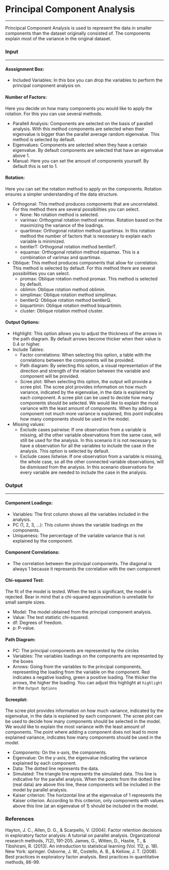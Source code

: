 # Principal Component Analysis 
---
Principcal Component Analysis is used to represent the data in smaller components than the dataset originally consisted of. The components explain most of the variance in the original dataset. 

### Input 
---
#### Asssignment Box: 
- Included Variables: In this box you can drop the variables to perform the principal component analysis on. 

#### Number of Factors: 
Here you decide on how many components you would like to apply the rotation. For this you can use several methods.  
- Parallell Analysis: Components are selected on the basis of parallell analysis. With this method components are selected when their eigenvalue is bigger than the parallel average random eigenvalue. This method is selected by default. 
- Eigenvalues: Components are selected when they have a certain eigenvalue. By default components are selected that have an eigenvalue above 1. 
- Manual: Here you can set the amount of components yourself. By default this is set to 1. 

#### Rotation: 
Here you can set the rotation method to apply on the components. Rotation ensures a simpler understanding of the data structure. 
- Orthogonal: This method produces components that are uncorrelated. For this method there are several possibilities you can select. 
    - None: No rotation method is selected. 
    - varimax: Orthogonal rotation method varimax. Rotation based on the maximizing the variance of the loadings. 
    - quartimax: Orthogonal rotation method quartimax. In this rotation method the number of factors that is  necessary to explain each variable is minimized. 
    - bentlerT: Orthogonal rotation method bentlerT. 
    - equamax: Orthogonal rotation method equamax. This is a combination of varimax and quartimax. 
- Oblique: This method produces components that allow for correlation. This method is selected by default. For this method there are several possibilities you can select. 
    - promax: Oblique rotation method promax. This method is selected by default. 
    - oblimin: Oblique rotation method oblimin. 
    - simplimax: Oblique rotation method simplimax. 
    - bentlerQ: Oblique rotation method bentlerQ. 
    - biquartimin: Oblique rotation method biquartimin. 
    - cluster: Oblique rotation method cluster. 

#### Output Options: 
- Highlight: This option allows you to adjust the thickness of the arrows in the path diagram. By default arrows become thicker when their value is 0.4 or higher. 
- Include Tables: 
    - Factor correlations: When selecting this option, a table with the correlations between the components will be provided. 
    - Path diagram: By selecting this option, a visual representation of the direction and strength of the relation between the variable and component will be provided. 
    - Scree plot: When selecting this option, the output will provide a scree plot. The scree plot provides information on how much variance, indicated by the eigenvalue, in the data is explained by each component. A scree plot can be used to decide how many components should be selected. We would like to explain the most variance with the least amount of components. When by adding a component not much more variance is explained, this point indicates how many components should be used in the model. 
- Missing values: 
    - Exclude cases pairwise: If one observation from a variable is missing, all the other variable observations from the same case, will still be used for the analysis. In this scenario it is not necessary to have a observation for all the variables to include the case in the analysis. This option is selected by default. 
    - Exclude cases listwise: If one observation from a variable is missing, the whole case, so all the other connected variable observations, will be dismissed from the analysis. In this scenario observations for every variable are needed to include the case in the analysis. 

### Output 
--- 
#### Component Loadings: 
- Variables: The first column shows all the variables included in the analysis. 
- PC (1, 2, 3, ...): This column shows the variable loadings on the components. 
- Uniqueness: The percentage of the variable variance that is not explained by the component. 

#### Component Correlations: 
- The correlation between the principal components. The diagonal is always 1 because it represents the correlation with the own component 

#### Chi-squared Test: 
The fit of the model is tested. When the test is significant, the model is rejected. Bear in mind that a chi-squared approximation is unreliable for small sample sizes. 
- Model: The model obtained from the principal component analysis. 
- Value: The test statistic chi-squared. 
- df: Degrees of freedom. 
- p: P-value. 

#### Path Diagram: 
- PC: The principal components are represented by the circles 
- Variables: The variables loadings on the components are represented by the boxes 
- Arrows: Going from the variables to the principal components, representing the loading from the variable on the component. Red indicates a negative loading, green a positive loading. The thicker the arrows, the higher the loading. You can adjust this highlight at  `highlight` in the `Output Options` 

#### Screeplot: 
The scree plot provides information on how much variance, indicated by the eigenvalue, in the data is explained by each component. The scree plot can be used to decide how many components should be selected in the model. We would like to explain the most variance with the least amount of components. The point where adding a component does not lead to more explained variance, indicates how many components should be used in the model.
- Components: On the x-axis, the components. 
- Eigenvalue: On the y-axis, the eigenvalue indicating the variance explained by each component. 
- Data: The dotted line represents the data. 
- Simulated: The triangle line represents the simulated data. This line is indicative for the parallel analysis. When the points from the dotted line (real data) are above this line, these components will be included in the model by parallel analysis. 
- Kaiser criterion: The horizontal line at the eigenvalue of 1 represents the Kaiser criterion. According to this criterion, only components with values above this line (at an eigenvalue of 1) should be included in the model. 

### References 
Hayton, J. C., Allen, D. G., & Scarpello, V. (2004). Factor retention decisions in exploratory factor analysis: A tutorial on parallel analysis. Organizational research methods, 7(2), 191-205.
James, G., Witten, D., Hastie, T., & Tibshirani, R. (2013). An introduction to statistical learning (Vol. 112, p. 18). New York: springer.
Osborne, J. W., Costello, A. B., & Kellow, J. T. (2008). Best practices in exploratory factor analysis. Best practices in quantitative methods,          86-99.
